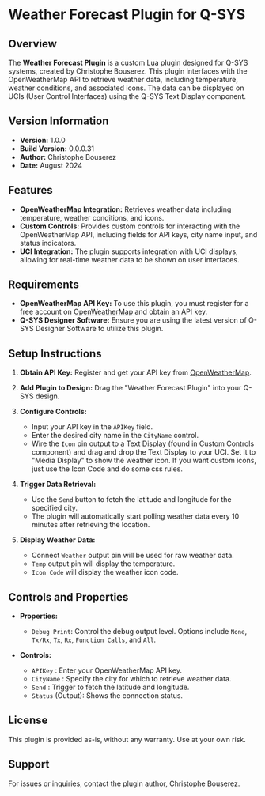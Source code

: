 # Weather Forecast Plugin for Q-SYS

## Overview

The **Weather Forecast Plugin** is a custom Lua plugin designed for Q-SYS systems, created by Christophe Bouserez. This plugin interfaces with the OpenWeatherMap API to retrieve weather data, including temperature, weather conditions, and associated icons. The data can be displayed on UCIs (User Control Interfaces) using the Q-SYS Text Display component.

## Version Information

- **Version:** 1.0.0
- **Build Version:** 0.0.0.31
- **Author:** Christophe Bouserez
- **Date:** August 2024

## Features

- **OpenWeatherMap Integration:** Retrieves weather data including temperature, weather conditions, and icons.
- **Custom Controls:** Provides custom controls for interacting with the OpenWeatherMap API, including fields for API keys, city name input, and status indicators.
- **UCI Integration:** The plugin supports integration with UCI displays, allowing for real-time weather data to be shown on user interfaces.

## Requirements

- **OpenWeatherMap API Key:** To use this plugin, you must register for a free account on [OpenWeatherMap](https://openweathermap.org/) and obtain an API key.
- **Q-SYS Designer Software:** Ensure you are using the latest version of Q-SYS Designer Software to utilize this plugin.

## Setup Instructions

1. **Obtain API Key:** Register and get your API key from [OpenWeatherMap](https://openweathermap.org/).
2. **Add Plugin to Design:** Drag the "Weather Forecast Plugin" into your Q-SYS design.
3. **Configure Controls:**
   - Input your API key in the `APIKey` field.
   - Enter the desired city name in the `CityName` control.
   - Wire the `Icon` pin output to a Text Display (found in Custom Controls component) and drag and drop the Text Display to your UCI. Set it to "Media Display" to show the weather icon. If you want custom icons, just use the Icon Code and do some css rules.

4. **Trigger Data Retrieval:**
   - Use the `Send` button to fetch the latitude and longitude for the specified city.
   - The plugin will automatically start polling weather data every 10 minutes after retrieving the location.

5. **Display Weather Data:**
   - Connect `Weather` output pin will be used for raw weather data.
   - `Temp` output pin will display the temperature.
   - `Icon Code` will display the weather icon code.

## Controls and Properties

- **Properties:**
  - `Debug Print`: Control the debug output level. Options include `None`, `Tx/Rx`, `Tx`, `Rx`, `Function Calls`, and `All`.

- **Controls:**
  - `APIKey` : Enter your OpenWeatherMap API key.
  - `CityName` : Specify the city for which to retrieve weather data.
  - `Send` : Trigger to fetch the latitude and longitude.
  - `Status` (Output): Shows the connection status.

## License

This plugin is provided as-is, without any warranty. Use at your own risk.

## Support

For issues or inquiries, contact the plugin author, Christophe Bouserez.
